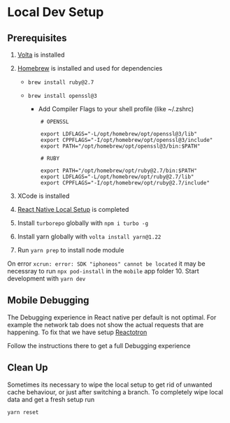 # Local Dev Setup

## Prerequisites

1. [Volta](https://volta.sh/) is installed
2. [Homebrew](https://brew.sh/index_de) is installed and used for dependencies

   - `brew install ruby@2.7`
   - `brew install openssl@3`

     - Add Compiler Flags to your shell profile (like ~/.zshrc)

     ```
         # OPENSSL

         export LDFLAGS="-L/opt/homebrew/opt/openssl@3/lib"
         export CPPFLAGS="-I/opt/homebrew/opt/openssl@3/include"
         export PATH="/opt/homebrew/opt/openssl@3/bin:$PATH"

         # RUBY

         export PATH="/opt/homebrew/opt/ruby@2.7/bin:$PATH"
         export LDFLAGS="-L/opt/homebrew/opt/ruby@2.7/lib"
         export CPPFLAGS="-I/opt/homebrew/opt/ruby@2.7/include"
     ```

3. XCode is installed
4. [React Native Local Setup](https://reactnative.dev/docs/environment-setup?guide=native) is completed
5. Install `turborepo` globally with `npm i turbo -g`
6. Install yarn globally with `volta install yarn@1.22`
7. Run `yarn prep` to install node module

On error `xcrun: error: SDK "iphoneos" cannot be located` it may be necessray to run `npx pod-install` in the `mobile` app folder 10. Start development with `yarn dev`

## Mobile Debugging

The Debugging experience in React native per default is not optimal. For example the network tab does not show the actual requests
that are happening. To fix that we have setup [Reactotron](https://github.com/infinitered/reactotron)

Follow the instructions there to get a full Debugging experience

## Clean Up

Sometimes its necessary to wipe the local setup to get rid of unwanted cache behaviour, or just after switching a branch.
To completely wipe local data and get a fresh setup run

`yarn reset`
